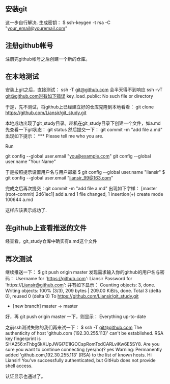 ## 安装git
这一步自行解决.
生成密钥：
$ ssh-keygen -t rsa -C "your_email@youremail.com"

## 注册github帐号
注册完github帐号之后创建一个新的仓库。

## 在本地测试
安装上git之后，直接测试：
ssh -T git@github.com 会半天得不到响应
ssh -vT git@github.com时有如下错误
key_load_public: No such file or directory

于是，先不测试，将github上已经建立好的仓库克隆到本地看看：
git clone https://github.com/Liansir/git_study.git

本地成功出现了git_study目录。趁机在git_study目录下创建一个文件，如a.md
先查看一下git状态：
git status
然后提交一下：
git commit -m "add file a.md"
出现如下提示：
*** Please tell me who you are.

Run

  git config --global user.email "you@example.com"
  git config --global user.name "Your Name"

于是按照提示设置用户名与用户邮箱
$ git config --global user.name "liansir"
$ git config --global user.email "liansir_99@163.com"

完成之后再次提交：git commit -m "add file a.md"
出现如下字样：
[master (root-commit) 2d61ec1] add a.md
 1 file changed, 1 insertion(+)
 create mode 100644 a.md

这样应该表示成功了.

## 在github上查看推送的文件
经查看，git_study仓库中确实有a.md这个文件

## 再次测试
继续推送一下：
$ git push origin master
发现需求输入你的github的用户名与密码：
Username for 'https://github.com': Liansir
Password for 'https://Liansir@github.com':
并有如下显示：
Counting objects: 3, done.
Writing objects: 100% (3/3), 209 bytes | 209.00 KiB/s, done.
Total 3 (delta 0), reused 0 (delta 0)
To https://github.com/Liansir/git_study.git
 * [new branch]      master -> master

好，再 git push origin master 一下，则显示：
Everything up-to-date

之前ssh测试失败的我们再来试一下：
$ ssh -T git@github.com
The authenticity of host 'github.com (192.30.255.113)' can't be established.
RSA key fingerprint is SHA256:nThbg6kXUpJWGl7E1IGOCspRomTxdCARLviKw6E5SY8.
Are you sure you want to continue connecting (yes/no)? yes
Warning: Permanently added 'github.com,192.30.255.113' (RSA) to the list of known hosts.
Hi Liansir! You've successfully authenticated, but GitHub does not provide shell access.

认证显示也通过了。
